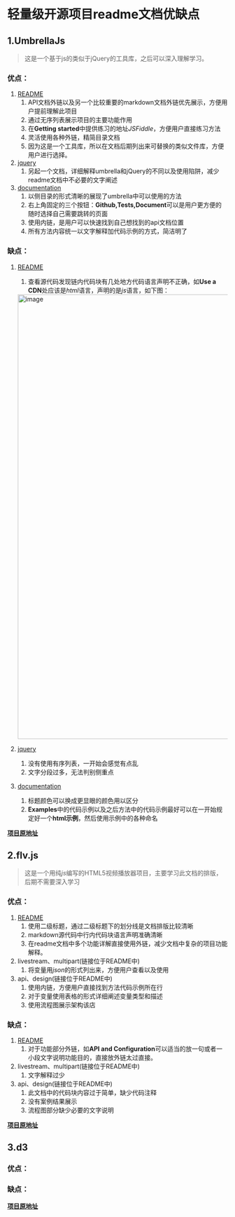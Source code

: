 # 轻量级开源项目readme文档优缺点

## 1.UmbrellaJs
> 这是一个基于js的类似于jQuery的工具库，之后可以深入理解学习。

### 优点：
1. [README](https://github.com/franciscop/umbrella/edit/master/README.md)
    1. API文档外链以及另一个比较重要的markdown文档外链优先展示，方便用户提前理解此项目
    2. 通过无序列表展示项目的主要功能作用
    3. 在**Getting started**中提供练习的地址*JSFiddle*，方便用户直接练习方法
    4. 灵活使用各种外链，精简目录文档
    5. 因为这是一个工具库，所以在文档后期列出来可替换的类似文件库，方便用户进行选择。
2. [jquery](https://github.com/franciscop/umbrella/blob/master/jquery.md)
    1. 另起一个文档，详细解释umbrella和jQuery的不同以及使用陷阱，减少readme文档中不必要的文字阐述
3. [documentation](https://github.com/franciscop/umbrella/blob/master/jquery.md)
    1. 以侧目录的形式清晰的展现了umbrella中可以使用的方法
    2. 右上角固定的三个按钮：**Github,Tests,Document**可以是用户更方便的随时选择自己需要跳转的页面
    3. 使用内链，是用户可以快速找到自己想找到的api文档位置
    4. 所有方法内容统一以文字解释加代码示例的方式，简洁明了



### 缺点：
1. [README](https://github.com/franciscop/umbrella/edit/master/README.md)
    1. 查看源代码发现链内代码块有几处地方代码语言声明不正确，如**Use a CDN**处应该是*html*语言，声明的是*js*语言，如下图：
    <img width="1014" alt="image" src="https://user-images.githubusercontent.com/70060430/161043213-a7023059-5bd6-4bdb-bc66-0b0b6901f990.png">

2. [jquery](https://github.com/franciscop/umbrella/blob/master/jquery.md)
    1. 没有使用有序列表，一开始会感觉有点乱
    2. 文字分段过多，无法判别侧重点
3. [documentation](https://github.com/franciscop/umbrella/blob/master/jquery.md)
    1. 标题颜色可以换成更显眼的颜色用以区分
    2. **Examples**中的代码示例以及之后方法中的代码示例最好可以在一开始规定好一个**html示例**，然后使用示例中的各种命名


[**项目原地址**](https://github.com/franciscop/umbrella)

## 2.flv.js
> 这是一个用纯*js*编写的HTML5视频播放器项目，主要学习此文档的排版，后期不需要深入学习

### 优点：
1. [README](https://github.com/bilibili/flv.js/blob/master/README.md)
    1. 使用二级标题，通过二级标题下的划分线是文档排版比较清晰
    2. markdown源代码中行内代码块语言声明准确清晰
    3. 在readme文档中多个功能详解直接使用外链，减少文档中复杂的项目功能解释。
2. livestream、multipart(链接位于README中)
    1. 将变量用*json*的形式列出来，方便用户查看以及使用
3. api、design(链接位于README中)
    1. 使用内链，方便用户直接找到方法代码示例所在行
    2. 对于变量使用表格的形式详细阐述变量类型和描述
    3. 使用流程图展示架构该店


### 缺点：
1. [README](https://github.com/bilibili/flv.js/blob/master/README.md)
    1. 对于功能部分外链，如**API and Configuration**可以适当的放一句或者一小段文字说明功能目的，直接放外链太过直接。
2. livestream、multipart(链接位于README中)
    1. 文字解释过少
3. api、design(链接位于README中)
    1. 此文档中的代码块内容过于简单，缺少代码注释
    2. 没有案例结果展示
    3. 流程图部分缺少必要的文字说明

[**项目原地址**](https://github.com/bilibili/flv.js)

## 3.d3

### 优点：


### 缺点：
[**项目原地址**](https://github.com/d3/d3)

